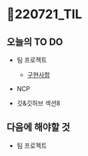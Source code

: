 # 📝220721_TIL

## 오늘의 TO DO

- 팀 프로젝트

  - [구현사항](https://github.com/ara0114/beom/issues/4#issuecomment-1191192513)
- NCP
- 깃&깃허브 섹션8


## 다음에 해야할 것

- 팀 프로젝트
